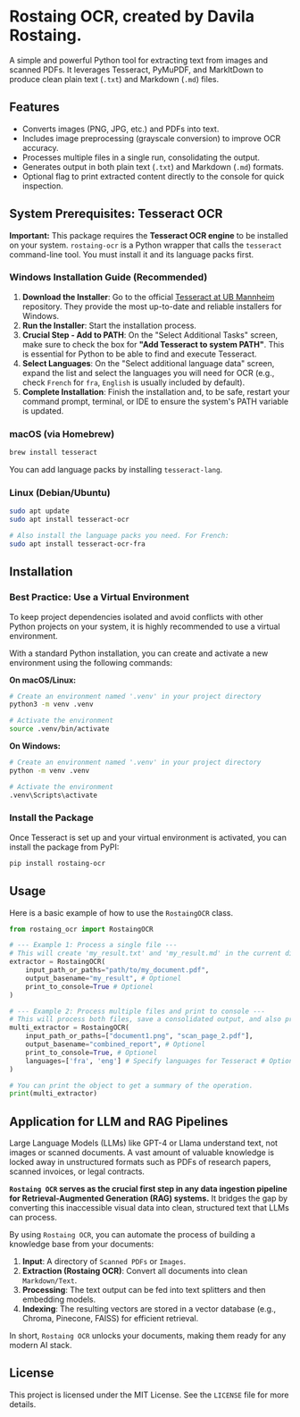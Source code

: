 # Rostaing OCR, created by Davila Rostaing.

A simple and powerful Python tool for extracting text from images and scanned PDFs. It leverages Tesseract, PyMuPDF, and MarkItDown to produce clean plain text (`.txt`) and Markdown (`.md`) files.

## Features

-   Converts images (PNG, JPG, etc.) and PDFs into text.
-   Includes image preprocessing (grayscale conversion) to improve OCR accuracy.
-   Processes multiple files in a single run, consolidating the output.
-   Generates output in both plain text (`.txt`) and Markdown (`.md`) formats.
-   Optional flag to print extracted content directly to the console for quick inspection.

## System Prerequisites: Tesseract OCR

**Important:** This package requires the **Tesseract OCR engine** to be installed on your system. `rostaing-ocr` is a Python wrapper that calls the `tesseract` command-line tool. You must install it and its language packs first.

### Windows Installation Guide (Recommended)

1.  **Download the Installer**: Go to the official [Tesseract at UB Mannheim](https://github.com/UB-Mannheim/tesseract/wiki) repository. They provide the most up-to-date and reliable installers for Windows.
2.  **Run the Installer**: Start the installation process.
3.  **Crucial Step - Add to PATH**: On the "Select Additional Tasks" screen, make sure to check the box for **"Add Tesseract to system PATH"**. This is essential for Python to be able to find and execute Tesseract.
4.  **Select Languages**: On the "Select additional language data" screen, expand the list and select the languages you will need for OCR (e.g., check `French` for `fra`, `English` is usually included by default).
5.  **Complete Installation**: Finish the installation and, to be safe, restart your command prompt, terminal, or IDE to ensure the system's PATH variable is updated.

### macOS (via Homebrew)

```bash
brew install tesseract
```
You can add language packs by installing `tesseract-lang`.

### Linux (Debian/Ubuntu)

```bash
sudo apt update
sudo apt install tesseract-ocr

# Also install the language packs you need. For French:
sudo apt install tesseract-ocr-fra
```

## Installation

### Best Practice: Use a Virtual Environment

To keep project dependencies isolated and avoid conflicts with other Python projects on your system, it is highly recommended to use a virtual environment.

With a standard Python installation, you can create and activate a new environment using the following commands:

**On macOS/Linux:**
```bash
# Create an environment named '.venv' in your project directory
python3 -m venv .venv

# Activate the environment
source .venv/bin/activate
```

**On Windows:**
```bash
# Create an environment named '.venv' in your project directory
python -m venv .venv

# Activate the environment
.venv\Scripts\activate
```

### Install the Package

Once Tesseract is set up and your virtual environment is activated, you can install the package from PyPI:

```bash
pip install rostaing-ocr
```

## Usage

Here is a basic example of how to use the `RostaingOCR` class.

```python
from rostaing_ocr import RostaingOCR

# --- Example 1: Process a single file ---
# This will create 'my_result.txt' and 'my_result.md' in the current directory.
extractor = RostaingOCR(
    input_path_or_paths="path/to/my_document.pdf",
    output_basename="my_result", # Optionel
    print_to_console=True # Optionel
)

# --- Example 2: Process multiple files and print to console ---
# This will process both files, save a consolidated output, and also print the results.
multi_extractor = RostaingOCR(
    input_path_or_paths=["document1.png", "scan_page_2.pdf"],
    output_basename="combined_report", # Optionel
    print_to_console=True, # Optionel
    languages=['fra', 'eng'] # Specify languages for Tesseract # Optionel
)

# You can print the object to get a summary of the operation.
print(multi_extractor)
```

## Application for LLM and RAG Pipelines

Large Language Models (LLMs) like GPT-4 or Llama understand text, not images or scanned documents. A vast amount of valuable knowledge is locked away in unstructured formats such as PDFs of research papers, scanned invoices, or legal contracts.

**`Rostaing OCR` serves as the crucial first step in any data ingestion pipeline for Retrieval-Augmented Generation (RAG) systems.** It bridges the gap by converting this inaccessible visual data into clean, structured text that LLMs can process.

By using `Rostaing OCR`, you can automate the process of building a knowledge base from your documents:

1.  **Input**: A directory of `Scanned PDFs` or `Images`.
2.  **Extraction (Rostaing OCR)**: Convert all documents into clean `Markdown/Text`.
3.  **Processing**: The text output can be fed into text splitters and then embedding models.
4.  **Indexing**: The resulting vectors are stored in a vector database (e.g., Chroma, Pinecone, FAISS) for efficient retrieval.

In short, `Rostaing OCR` unlocks your documents, making them ready for any modern AI stack.

## License

This project is licensed under the MIT License. See the `LICENSE` file for more details.
